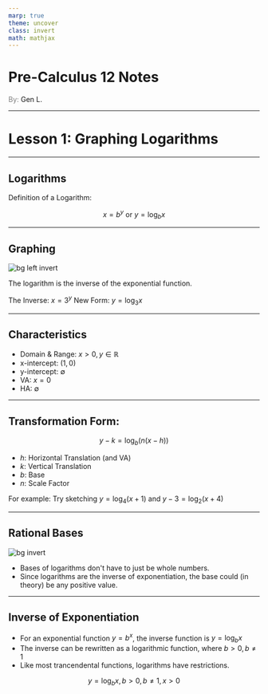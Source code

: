 ```yaml
---
marp: true
theme: uncover
class: invert
math: mathjax
---
```


# <!--fit--> Pre-Calculus 12 Notes
<span style="color:grey">By:</span> Gen L.

<!--_footer: In partnership with Hyperion University, 2024-->

---

<!--paginate: true-->

# Lesson 1: Graphing Logarithms

---

## Logarithms

Definition of a Logarithm:

$$
    x = b^y \text{ or } y = \log_b x
$$

---

## Graphing

![bg left invert](https://homework.study.com/cimages/multimages/16/capture8324145598321173892.png)

The logarithm is the inverse of the exponential function.

The Inverse: $x = 3^y$
New Form: $y = \log_3 x$

---

## Characteristics

* Domain & Range: $x > 0, y \in \mathbb{R}$
* x-intercept: $(1, 0)$
* y-intercept: $\emptyset$
* VA: $x = 0$
* HA: $\emptyset$

---

## Transformation Form:

$$
    y - k = \log_b(n(x - h))
$$

* $h$: Horizontal Translation (and VA)
* $k$: Vertical Translation
* $b$: Base
* $n$: Scale Factor

For example: 
Try sketching $y = \log_4(x + 1)$ and $y - 3 = \log_2(x + 4)$

---

## Rational Bases

![bg invert](https://www.geogebra.org/resource/kvmqebwr/bibIikD2MYMK8Fvh/material-kvmqebwr.png)

* Bases of logarithms don't have to just be whole numbers. 
* Since logarithms are the inverse of exponentiation, the base could (in theory) be any positive value.

---

## Inverse of Exponentiation

* For an exponential function $y = b^x$, the inverse function is $y = \log_b x$
* The inverse can be rewritten as a logarithmic function, where $b > 0, b \neq 1$
* Like most trancendental functions, logarithms have restrictions.

$$
    y = \log_b x, b > 0, b \neq 1, x > 0
$$

